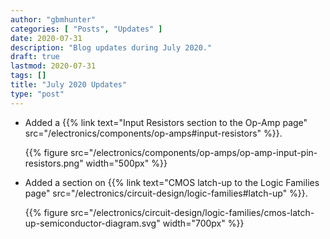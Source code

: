 ```yaml
---
author: "gbmhunter"
categories: [ "Posts", "Updates" ]
date: 2020-07-31
description: "Blog updates during July 2020."
draft: true
lastmod: 2020-07-31
tags: []
title: "July 2020 Updates"
type: "post"
---
```


* Added a {{% link text="Input Resistors section to the Op-Amp page" src="/electronics/components/op-amps#input-resistors" %}}.

    {{% figure src="/electronics/components/op-amps/op-amp-input-pin-resistors.png" width="500px" %}}

* Added a section on {{% link text="CMOS latch-up to the Logic Families page" src="/electronics/circuit-design/logic-families#latch-up" %}}.

    {{% figure src="/electronics/circuit-design/logic-families/cmos-latch-up-semiconductor-diagram.svg" width="700px" %}}